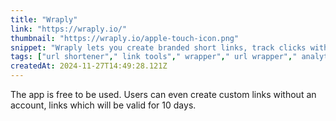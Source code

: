 ```yaml
---
title: "Wraply"
link: "https://wraply.io/"
thumbnail: "https://wraply.io/apple-touch-icon.png"
snippet: "Wraply lets you create branded short links, track clicks with analytics, and protect your content's privacy across platforms like YouTube, Facebook, and Instagram."
tags: ["url shortener"," link tools"," wrapper"," url wrapper"," analytics"," tracking"," protect"]
createdAt: 2024-11-27T14:49:28.121Z
---
```

The app is free to be used. Users can even create custom links without an account, links which will be valid for 10 days.
